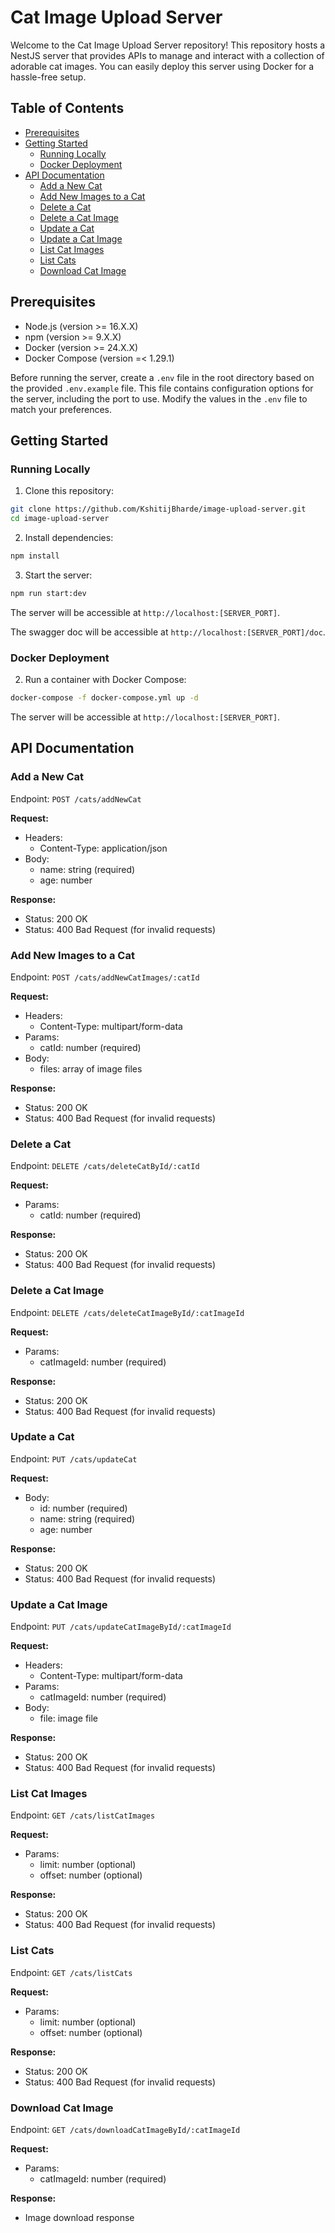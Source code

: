 # Cat Image Upload Server

Welcome to the Cat Image Upload Server repository! This repository hosts a NestJS server that provides APIs to manage and interact with a collection of adorable cat images. You can easily deploy this server using Docker for a hassle-free setup.

## Table of Contents

- [Prerequisites](#prerequisites)
- [Getting Started](#getting-started)
  - [Running Locally](#running-locally)
  - [Docker Deployment](#docker-deployment)
- [API Documentation](#api-documentation)
  - [Add a New Cat](#add-a-new-cat)
  - [Add New Images to a Cat](#add-new-images-to-a-cat)
  - [Delete a Cat](#delete-a-cat)
  - [Delete a Cat Image](#delete-a-cat-image)
  - [Update a Cat](#update-a-cat)
  - [Update a Cat Image](#update-a-cat-image)
  - [List Cat Images](#list-cat-images)
  - [List Cats](#list-cats)
  - [Download Cat Image](#download-cat-image)

## Prerequisites

- Node.js (version >= 16.X.X)
- npm (version >= 9.X.X)
- Docker (version >= 24.X.X)
- Docker Compose (version =< 1.29.1)

Before running the server, create a `.env` file in the root directory based on the provided `.env.example` file. This file contains configuration options for the server, including the port to use. Modify the values in the `.env` file to match your preferences.

## Getting Started

### Running Locally

1. Clone this repository:

```bash
git clone https://github.com/KshitijBharde/image-upload-server.git
cd image-upload-server
```

2. Install dependencies:

```bash
npm install
```

3. Start the server:

```bash
npm run start:dev
```

The server will be accessible at `http://localhost:[SERVER_PORT]`.

The swagger doc will be accessible at `http://localhost:[SERVER_PORT]/doc`.

### Docker Deployment

2. Run a container with Docker Compose:

```bash
docker-compose -f docker-compose.yml up -d
```

The server will be accessible at `http://localhost:[SERVER_PORT]`.

## API Documentation

### Add a New Cat

Endpoint: `POST /cats/addNewCat`

**Request:**

- Headers:
  - Content-Type: application/json
- Body:
  - name: string (required)
  - age: number

**Response:**

- Status: 200 OK
- Status: 400 Bad Request (for invalid requests)

### Add New Images to a Cat

Endpoint: `POST /cats/addNewCatImages/:catId`

**Request:**

- Headers:
  - Content-Type: multipart/form-data
- Params:
  - catId: number (required)
- Body:
  - files: array of image files

**Response:**

- Status: 200 OK
- Status: 400 Bad Request (for invalid requests)

### Delete a Cat

Endpoint: `DELETE /cats/deleteCatById/:catId`

**Request:**

- Params:
  - catId: number (required)

**Response:**

- Status: 200 OK
- Status: 400 Bad Request (for invalid requests)

### Delete a Cat Image

Endpoint: `DELETE /cats/deleteCatImageById/:catImageId`

**Request:**

- Params:
  - catImageId: number (required)

**Response:**

- Status: 200 OK
- Status: 400 Bad Request (for invalid requests)

### Update a Cat

Endpoint: `PUT /cats/updateCat`

**Request:**

- Body:
  - id: number (required)
  - name: string (required)
  - age: number

**Response:**

- Status: 200 OK
- Status: 400 Bad Request (for invalid requests)

### Update a Cat Image

Endpoint: `PUT /cats/updateCatImageById/:catImageId`

**Request:**

- Headers:
  - Content-Type: multipart/form-data
- Params:
  - catImageId: number (required)
- Body:
  - file: image file

**Response:**

- Status: 200 OK
- Status: 400 Bad Request (for invalid requests)

### List Cat Images

Endpoint: `GET /cats/listCatImages`

**Request:**

- Params:
  - limit: number (optional)
  - offset: number (optional)

**Response:**

- Status: 200 OK
- Status: 400 Bad Request (for invalid requests)

### List Cats

Endpoint: `GET /cats/listCats`

**Request:**

- Params:
  - limit: number (optional)
  - offset: number (optional)

**Response:**

- Status: 200 OK
- Status: 400 Bad Request (for invalid requests)

### Download Cat Image

Endpoint: `GET /cats/downloadCatImageById/:catImageId`

**Request:**

- Params:
  - catImageId: number (required)

**Response:**

- Image download response
```
